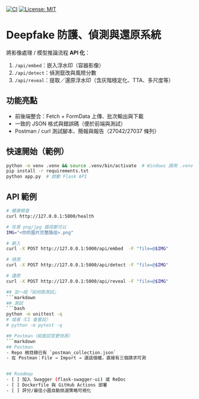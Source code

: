 [![CI](https://github.com/tony921023/deepfake-watermark/actions/workflows/python-ci.yml/badge.svg)](https://github.com/tony921023/deepfake-watermark/actions/workflows/python-ci.yml)
[![License: MIT](https://img.shields.io/badge/License-MIT-green.svg)](LICENSE)

# Deepfake 防護、偵測與還原系統

將影像處理 / 模型推論流程 **API 化**：
1) `/api/embed`：嵌入浮水印（容器影像）
2) `/api/detect`：偵測竄改與風險分數
3) `/api/reveal`：提取／還原浮水印（含灰階穩定化、TTA、多尺度等）

## 功能亮點
- 前後端整合：Fetch + FormData 上傳、批次輸出與下載
- 一致的 JSON 格式與錯誤碼（便於前端與測試）
- Postman / curl 測試腳本、簡報與報告（27042/27037 條列）

## 快速開始（範例）
```bash
python -m venv .venv && source .venv/bin/activate  # Windows 請用 .venv\Scripts\activate
pip install -r requirements.txt
python app.py  # 啟動 Flask API
```

## API 範例
```bash
# 健康檢查
curl http://127.0.0.1:5000/health

# 任意 png/jpg 路徑都可以
IMG="<你的圖片完整路徑>.png"

# 嵌入
curl -X POST http://127.0.0.1:5000/api/embed  -F "file=@$IMG"

# 偵測
curl -X POST http://127.0.0.1:5000/api/detect -F "file=@$IMG"

# 還原
curl -X POST http://127.0.0.1:5000/api/reveal -F "file=@$IMG"

## 加一段「如何跑測試」
```markdown
## 測試
```bash
python -m unittest -q
# 或者（CI 會嘗試）
# python -m pytest -q

## Postman（給面試官更快測）
```markdown
## Postman
- Repo 根目錄已有 `postman_collection.json`
- 在 Postman：File → Import → 選這個檔，直接有三個請求可測


## Roadmap
- [ ] 加入 Swagger (flask-swagger-ui) 或 ReDoc
- [ ] Dockerfile 與 GitHub Actions 部署
- [ ] 評分/最佳小圖自動挑選策略可視化
```

